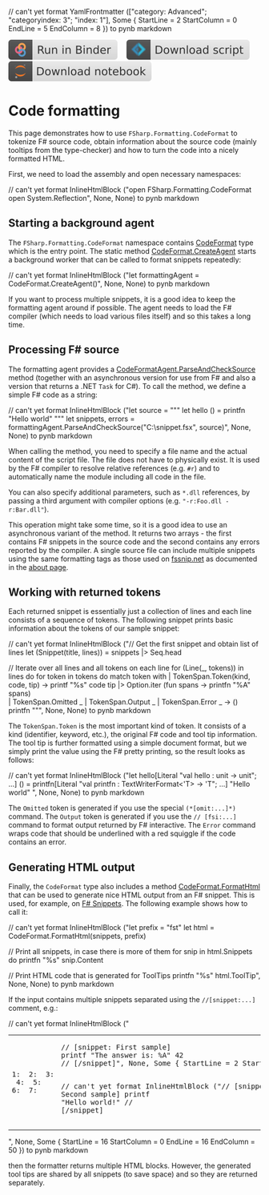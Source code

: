 // can't yet format YamlFrontmatter (["category: Advanced"; "categoryindex: 3"; "index: 1"], Some { StartLine = 2 StartColumn = 0 EndLine = 5 EndColumn = 8 }) to pynb markdown

[![Binder](img/badge-binder.svg)](https://mybinder.org/v2/gh/diffsharp/diffsharp.github.io/master?filepath=codeformat.ipynb)&emsp;
[![Script](img/badge-script.svg)](codeformat.fsx)&emsp;
[![Notebook](img/badge-notebook.svg)](codeformat.ipynb)

# Code formatting

This page demonstrates how to use `FSharp.Formatting.CodeFormat` to tokenize
F# source code, obtain information about the source code (mainly tooltips
from the type-checker) and how to turn the code into a nicely formatted HTML.

First, we need to load the assembly and open necessary namespaces:

// can't yet format InlineHtmlBlock ("open FSharp.Formatting.CodeFormat
open System.Reflection", None, None) to pynb markdown

## Starting a background agent

The `FSharp.Formatting.CodeFormat` namespace contains [CodeFormat](https://fsprojects.github.io/FSharp.Formatting/reference/fsharp-formatting-codeformat-codeformat.html) type which is the
entry point. The static method [CodeFormat.CreateAgent](https://fsprojects.github.io/FSharp.Formatting/reference/fsharp-formatting-codeformat-codeformat.html#CreateAgent) starts a background worker that
can be called to format snippets repeatedly:

// can't yet format InlineHtmlBlock ("let formattingAgent = CodeFormat.CreateAgent()", None, None) to pynb markdown

If you want to process multiple snippets, it is a good idea to keep the
formatting agent around if possible. The agent needs to load the F# compiler
(which needs to load various files itself) and so this takes a long time.

## Processing F# source

The formatting agent provides a [CodeFormatAgent.ParseAndCheckSource](https://fsprojects.github.io/FSharp.Formatting/reference/fsharp-formatting-codeformat-codeformatagent.html) method (together with an asynchronous
version for use from F# and also a version that returns a .NET `Task` for C#).
To call the method, we define a simple F# code as a string:

// can't yet format InlineHtmlBlock ("let source = """
    let hello () = 
      printfn "Hello world"
  """
let snippets, errors = formattingAgent.ParseAndCheckSource("C:\\snippet.fsx", source)", None, None) to pynb markdown

When calling the method, you need to specify a file name and the actual content
of the script file. The file does not have to physically exist. It is used by the
F# compiler to resolve relative references (e.g. `#r`) and to automatically name
the module including all code in the file.

You can also specify additional parameters, such as `*.dll` references, by passing
a third argument with compiler options (e.g. `"-r:Foo.dll -r:Bar.dll"`).

This operation might take some time, so it is a good idea to use an asynchronous
variant of the method. It returns two arrays - the first contains F# snippets
in the source code and the second contains any errors reported by the compiler.
A single source file can include multiple snippets using the same formatting tags
as those used on [fssnip.net](http://www.fssnip.net) as documented in the
[about page](http://www.fssnip.net/pages/About).

## Working with returned tokens

Each returned snippet is essentially just a collection of lines and each line
consists of a sequence of tokens. The following snippet prints basic information
about the tokens of our sample snippet:

// can't yet format InlineHtmlBlock ("// Get the first snippet and obtain list of lines
let (Snippet(title, lines)) = snippets |> Seq.head

// Iterate over all lines and all tokens on each line
for (Line(_, tokens)) in lines do
  for token in tokens do
    match token with
    | TokenSpan.Token(kind, code, tip) -> 
        printf "%s" code
        tip |> Option.iter (fun spans ->
          printfn "%A" spans)          
    | TokenSpan.Omitted _ 
    | TokenSpan.Output _ 
    | TokenSpan.Error _ -> ()
  printfn """, None, None) to pynb markdown

The `TokenSpan.Token` is the most important kind of token. It consists of a kind
(identifier, keyword, etc.), the original F# code and tool tip information.
The tool tip is further formatted using a simple document format, but we simply
print the value using the F# pretty printing, so the result looks as follows:

// can't yet format InlineHtmlBlock ("let hello[Literal "val hello : unit -> unit"; ...] () = 
  printfn[Literal "val printfn : TextWriterFormat<'T> -> 'T"; ...] "Hello world"
", None, None) to pynb markdown

The `Omitted` token is generated if you use the special `(*[omit:...]*)` command.
The `Output` token is generated if you use the `// [fsi:...]` command to format
output returned by F# interactive. The `Error` command wraps code that should be
underlined with a red squiggle if the code contains an error.

## Generating HTML output

Finally, the `CodeFormat` type also includes a method [CodeFormat.FormatHtml](https://fsprojects.github.io/FSharp.Formatting/reference/fsharp-formatting-codeformat-codeformat.html) that can be used
to generate nice HTML output from an F# snippet. This is used, for example, on
[F# Snippets](http://www.fssnip.net). The following example shows how to call it:

// can't yet format InlineHtmlBlock ("let prefix = "fst" 
let html = CodeFormat.FormatHtml(snippets, prefix)

// Print all snippets, in case there is more of them
for snip in html.Snippets do
  printfn "%s" snip.Content

// Print HTML code that is generated for ToolTips
printfn "%s" html.ToolTip", None, None) to pynb markdown

If the input contains multiple snippets separated using the `//[snippet:...]` comment, e.g.:

// can't yet format InlineHtmlBlock ("<table class="pre"><tr><td class="lines"><pre class="fssnip">
<span class="l">1: </span>
<span class="l">2: </span>
<span class="l">3: </span>
<span class="l">4: </span>
<span class="l">5: </span>
<span class="l">6: </span>
<span class="l">7: </span>
</pre>
</td>
<td class="snippet"><pre class="fssnip"><span class="c">// [snippet: First sample]</span>
<span class="i">printf</span> <span class="s">"The answer is: %A"</span> <span class="n">42</span>
<span class="c">// [/snippet]</span>", None, Some { StartLine = 2 StartColumn = 0 EndLine = 2 EndColumn = 61 }) to pynb markdown

// can't yet format InlineHtmlBlock ("<span class="c">// [snippet: Second sample]</span>
<span class="i">printf</span> <span class="s">"Hello world!"</span>
<span class="c">// [/snippet]</span>
</pre>
</td>
</tr>
</table>", None, Some { StartLine = 16 StartColumn = 0 EndLine = 16 EndColumn = 50 }) to pynb markdown

then the formatter returns multiple HTML blocks. However, the generated tool tips
are shared by all snippets (to save space) and so they are returned separately.


